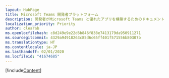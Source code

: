 ```yaml
---
layout: HubPage
title: Microsoft Teams 開発者プラットフォーム
description: 開発者がMicrosoft Teams と優れたアプリを構築するためのドキュメントが含まれています
localization_priority: Priority
author: clearab
ms.openlocfilehash: c8d249e9e22d6b846f838e7413179da950911271
ms.sourcegitcommit: 4329a94918263c85d6c65ff401f571556b80307b
ms.translationtype: HT
ms.contentlocale: ja-JP
ms.lasthandoff: 02/01/2020
ms.locfileid: "41674685"
---
```

[!include[Content](~/includes/landing-page.html)]
